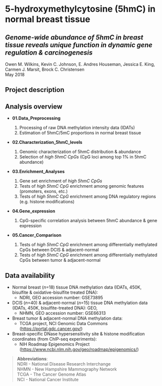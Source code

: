 # 5-hydroxymethylcytosine (5hmC) in normal breast tissue

## *Genome-wide abundance of 5hmC in breast tissue reveals unique function in dynamic gene regulation & carcinogenesis*

Owen M. Wilkins, Kevin C. Johnson, E. Andres Houseman, Jessica E. King, Carmen J. Marsit, Brock C. Christensen <br />
May 2018

## Project description



## Analysis overview

* **01.Data_Preprocessing**
    1. Processing of raw DNA methylation intensity data (IDATs)
    2. Estimation of 5hmC/5mC proportions in normal breast tissue

* **02.Characterization_5hmC_levels**
    1. Genomic characterization of 5hmC distribution & abundance
    2. Selection of *high 5hmC CpGs* (CpG loci among top 1% in 5hmC abundance)

* **03.Enrichment_Analyses**
    1. Gene set enrichment of *high 5hmC CpGs*
    2. Tests of *high 5hmC CpG* enrichment among genomic features (promoters, exons, etc.)
    3. Tests of *high 5hmC CpG* enrichment among DNA regulatory regions (e.g. histone modifications)

* **04.Gene_expression**
    1. CpG-specific correlation analysis between 5hmC abundance & gene expression

* **05.Cancer_Comparison**
    1. Tests of *high 5hmC CpG* enrichment among differentially methylated CpGs between DCIS & adjacent-normal
    2. Tests of *high 5hmC CpG* enrichment among differentially methylated CpGs between tumor & adjacent-normal

## Data availability

* Normal breast (*n*=18) tissue DNA methylation data (IDATs, 450K, bisulfite & oxidative-bisulfite treated DNA):
    - NDRI, GEO accession number: GSE73895
* DCIS (*n*=40) & adjacent-normal (*n*=15) tissue DNA methylation data (IDATs, 450K, bisulfite-treated DNA): GEO,
    - NHMN, GEO accession number: GSE66313
* Breast tumor & adjacent-normal DNA methylation data:
    - TCGA project, NCI Genomic Data Commons (https://portal.gdc.cancer.gov/)
* Breast-specific DNase hypersensitivity site & histone modification coordinates (from ChIP-seq experiments):
    - NIH Roadmap Epigenomics Project (https://www.ncbi.nlm.nih.gov/geo/roadmap/epigenomics/)

> **Abbreviations**:  <br />
> NDRI - National Disease Research Interchange <br />
> NHMN - New Hampshire Mammography Network <br />
> TCGA - The Cancer Genome Atlas <br />
> NCI - National Cancer Institute <br />
